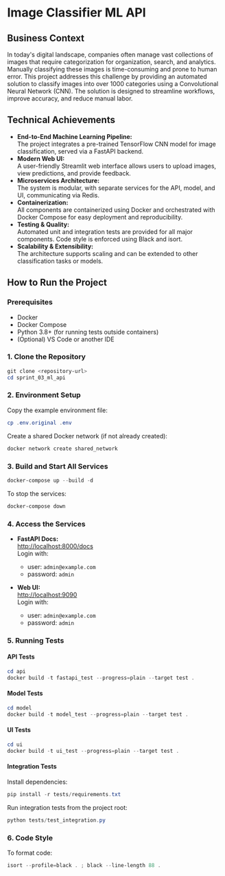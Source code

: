 # Image Classifier ML API

## Business Context

In today's digital landscape, companies often manage vast collections of images that require categorization for organization, search, and analytics. Manually classifying these images is time-consuming and prone to human error. This project addresses this challenge by providing an automated solution to classify images into over 1000 categories using a Convolutional Neural Network (CNN). The solution is designed to streamline workflows, improve accuracy, and reduce manual labor.

## Technical Achievements

- **End-to-End Machine Learning Pipeline:**  
  The project integrates a pre-trained TensorFlow CNN model for image classification, served via a FastAPI backend.
- **Modern Web UI:**  
  A user-friendly Streamlit web interface allows users to upload images, view predictions, and provide feedback.
- **Microservices Architecture:**  
  The system is modular, with separate services for the API, model, and UI, communicating via Redis.
- **Containerization:**  
  All components are containerized using Docker and orchestrated with Docker Compose for easy deployment and reproducibility.
- **Testing & Quality:**  
  Automated unit and integration tests are provided for all major components. Code style is enforced using Black and isort.
- **Scalability & Extensibility:**  
  The architecture supports scaling and can be extended to other classification tasks or models.

## How to Run the Project

### Prerequisites

- Docker
- Docker Compose
- Python 3.8+ (for running tests outside containers)
- (Optional) VS Code or another IDE

### 1. Clone the Repository

```powershell
git clone <repository-url>
cd sprint_03_ml_api
```

### 2. Environment Setup

Copy the example environment file:

```powershell
cp .env.original .env
```

Create a shared Docker network (if not already created):

```powershell
docker network create shared_network
```

### 3. Build and Start All Services

```powershell
docker-compose up --build -d
```

To stop the services:

```powershell
docker-compose down
```

### 4. Access the Services

- **FastAPI Docs:**  
  [http://localhost:8000/docs](http://localhost:8000/docs)  
  Login with:  
  - user: `admin@example.com`  
  - password: `admin`

- **Web UI:**  
  [http://localhost:9090](http://localhost:9090)  
  Login with:  
  - user: `admin@example.com`  
  - password: `admin`

### 5. Running Tests

#### API Tests

```powershell
cd api
docker build -t fastapi_test --progress=plain --target test .
```

#### Model Tests

```powershell
cd model
docker build -t model_test --progress=plain --target test .
```

#### UI Tests

```powershell
cd ui
docker build -t ui_test --progress=plain --target test .
```

#### Integration Tests

Install dependencies:

```powershell
pip install -r tests/requirements.txt
```

Run integration tests from the project root:

```powershell
python tests/test_integration.py
```

### 6. Code Style

To format code:

```powershell
isort --profile=black . ; black --line-length 88 .
```
